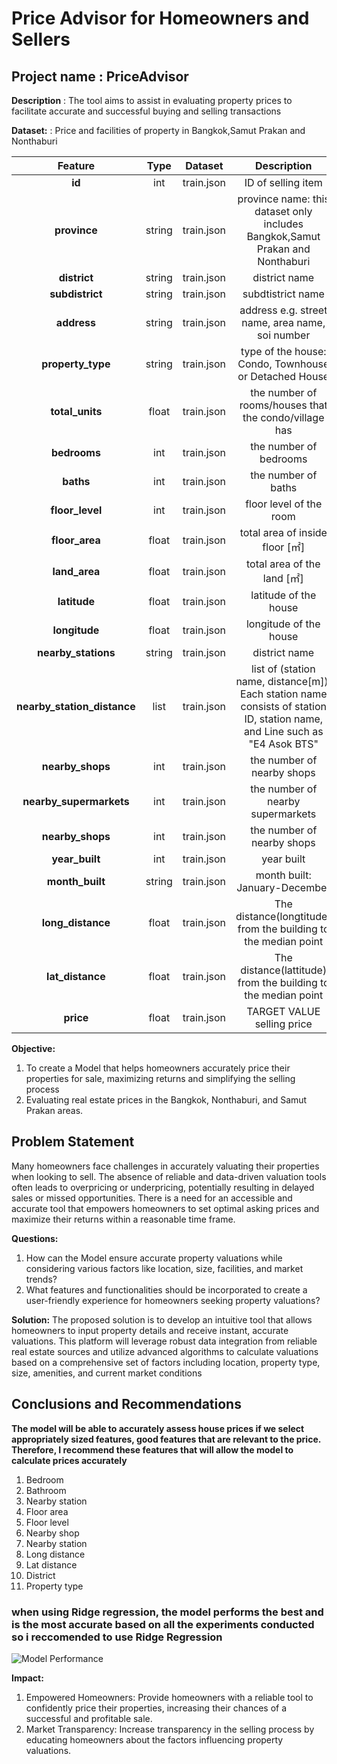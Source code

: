 # Price Advisor for Homeowners and Sellers
## Project name :  PriceAdvisor
**Description** : The tool aims to assist in evaluating property prices to facilitate accurate and successful buying and selling transactions

**Dataset:** : Price and facilities of property in Bangkok,Samut Prakan and Nonthaburi 

| Feature          | Type       | Dataset                               | Description                                      |
|:----------------:|:----------:|:-------------------------------------:|:------------------------------------------------:|
| **id**   | int | train.json | ID of selling item 
| **province** | string      | train.json | province name: this dataset only includes Bangkok,Samut Prakan and Nonthaburi|
| **district** | string | train.json | district name       |
| **subdistrict**      | string  |train.json            | subdtistrict name |
| **address**    | string     | train.json  | address e.g. street name, area name, soi number |
| **property_type** | string | train.json | type of the house: Condo, Townhouse or Detached House  |
| **total_units** | float | train.json | the number of rooms/houses that the condo/village has      |
| **bedrooms** |int| train.json | the number of bedrooms    |
| **baths** | int | train.json | the number of baths       |
| **floor_level** | int | train.json | floor level of the room  |
| **floor_area** | float | train.json | total area of inside floor [㎡]  |
| **land_area** | float | train.json | total area of the land [㎡]      |
| **latitude** | float | train.json | latitude of the house    |
| **longitude** |float | train.json | longitude of the house    |
| **nearby_stations** | string | train.json | district name       |
| **nearby_station_distance** | list | train.json | list of (station name, distance[m]). Each station name consists of station ID, station name, and Line such as "E4 Asok BTS"|
| **nearby_shops** | int| train.json | the number of nearby shops     |
| **nearby_supermarkets** | int| train.json | the number of nearby supermarkets    |
| **nearby_shops** | int| train.json | the number of nearby shops   |
| **year_built** | int| train.json | year built |
| **month_built** | string| train.json | month built: January-December |
| **long_distance** | float | train.json | The distance(longtitude) from the building to the median point |
| **lat_distance** | float | train.json | The distance(lattitude) from the building to the median point |
| **price** | float | train.json | TARGET VALUE selling price|

**Objective:**
1. To create a Model that helps homeowners accurately price their properties for sale, maximizing returns and simplifying the selling process
2. Evaluating real estate prices in the Bangkok, Nonthaburi, and Samut Prakan areas.
               

## Problem Statement
Many homeowners face challenges in accurately valuating their properties when looking to sell. The absence of reliable and data-driven valuation tools often leads to overpricing or underpricing, potentially resulting in delayed sales or missed opportunities. There is a need for an accessible and accurate tool that empowers homeowners to set optimal asking prices and maximize their returns within a reasonable time frame.


**Questions:**  
1. How can the Model ensure accurate property valuations while considering various factors like location, size, facilities, and market trends?
2. What features and functionalities should be incorporated to create a user-friendly experience for homeowners seeking property valuations?

**Solution:** The proposed solution is to develop an intuitive tool that allows homeowners to input property details and receive instant, accurate valuations. This platform will leverage robust data integration from reliable real estate sources and utilize advanced algorithms to calculate valuations based on a comprehensive set of factors including location, property type, size, amenities, and current market conditions

## Conclusions and Recommendations

**The model will be able to accurately assess house prices if we select appropriately sized features, good features that are relevant to the price. Therefore, I recommend these features that will allow the model to calculate prices accurately**
1. Bedroom 
2. Bathroom  
3. Nearby station
4. Floor area 
5. Floor level
6. Nearby shop 
7. Nearby station
8. Long distance 
9. Lat distance
10. District
11. Property type 
### when using Ridge regression, the model performs the best and is the most accurate based on all the experiments conducted so i reccomended to use Ridge Regression

![Model Performance](for_submit/pictures/modelperformance.png)







**Impact:** 
1. Empowered Homeowners: Provide homeowners with a reliable tool to confidently price their properties, increasing their chances of a successful and profitable sale.
2. Market Transparency: Increase transparency in the selling process by educating homeowners about the factors influencing property valuations.



